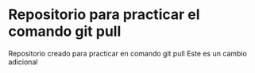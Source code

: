 # Repositorio para practicar el comando git pull  
Repositorio creado para practicar en comando git pull
Este es un cambio adicional

